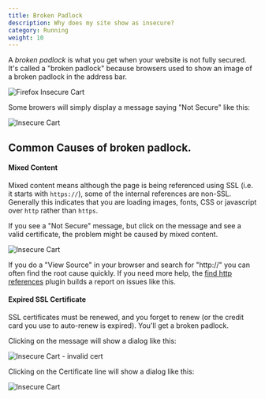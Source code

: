 ```yaml
---
title: Broken Padlock 
description: Why does my site show as insecure? 
category: Running
weight: 10
---
```


A _broken padlock_ is what you get when your website is not fully secured. 
It's called a "broken padlock" because browsers used to show an image of a broken padlock in the address bar. 

![Firefox Insecure Cart](/images/ff_broken_padlock.png) 


Some browers will simply display a message saying "Not Secure" like this: 

![Insecure Cart](/images/insecure_cart.png) 


## Common Causes of broken padlock. 

#### Mixed Content 

Mixed content means although the page is being referenced using SSL (i.e. it starts with `https://`), some of the internal references are non-SSL.  Generally this indicates that you are loading images, fonts, CSS or javascript over `http` rather than `https`. 

If you see a "Not Secure" message, but click on the message and see a valid certificate, the problem might be caused by mixed content.

![Insecure Cart](/images/not_secure_mixed.png) 


If you do a "View Source" in your browser and search for "http://" you can often find the root cause quickly.  If you need more help, the [find http references](https://www.zen-cart.com/downloads.php?do=file&id=2197) plugin builds a report on issues like this.  

#### Expired SSL Certificate

SSL certificates must be renewed, and you forget to renew (or the credit card you use to auto-renew is expired). You'll get a broken padlock.  

Clicking on the message will show a dialog like this: 

![Insecure Cart - invalid cert](/images/not_secure_invalid.png) 

Clicking on the Certificate line will show a dialog like this: 

![Insecure Cart](/images/expired_certificate.png) 

